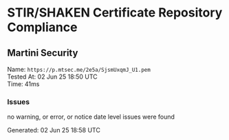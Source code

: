 # STIR/SHAKEN Certificate Repository Compliance

## Martini Security

Name: `https://p.mtsec.me/2e5a/SjsmUxqmJ_U1.pem`\
Tested At: 02 Jun 25 18:50 UTC\
Time: 41ms

### Issues

no warning, or error, or notice date level issues were found

Generated: 02 Jun 25 18:58 UTC